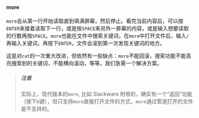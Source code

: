 #### more

`more`会从第一行开始读取直到填满屏幕，然后停止。看完当前内容后，可以按`ENTER`来接着读取下一行，或是按`SPACE`来另外一屏幕的内容，或是输入想要读取的行数再按`SPACE`。`more`也能在文件中搜索关键词，在`more`中打开文件后，输入`/`再输入关键词，再按下`ENTER`，文件会滚到第一次发现关键词的地方。

这是对`cat`的一次重大改进，但依然有一些缺点：`more`不能回滚，搜索功能不能高亮搜索到的关键词，不能横向滚动，等等。我们急需一个解决方案。

> ##### 注意
>
> 实际上，现代版本的`more`, 比如 Slackware 附带的，确实有一个“返回”功能（按下`b`键），但只支持`more`直接打开文件的方式，`more`通过管道打开的文件是不支持的。
